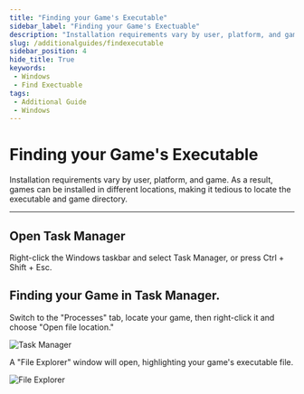 ```yaml
---
title: "Finding your Game's Executable"
sidebar_label: "Finding your Game's Exectuable"
description: "Installation requirements vary by user, platform, and game. As a result, games can be installed in different locations, making it tedious to locate the executable and game directory."
slug: /additionalguides/findexecutable
sidebar_position: 4
hide_title: True
keywords: 
 - Windows
 - Find Exectuable
tags:
 - Additional Guide
 - Windows
---
```


# Finding your Game's Executable

Installation requirements vary by user, platform, and game. As a result, games can be installed in different locations, making it tedious to locate the executable and game directory.

---

## Open Task Manager
Right-click the Windows taskbar and select Task Manager, or press Ctrl + Shift + Esc.

## Finding your Game in Task Manager.
Switch to the "Processes" tab, locate your game, then right-click it and choose "Open file location."

![Task Manager](https://assets.martysmods.com/additionalguides/FindGameTaskManager.webp)

A "File Explorer" window will open, highlighting your game's executable file.

![File Explorer](https://assets.martysmods.com/additionalguides/FindGameFileExplorer.webp)